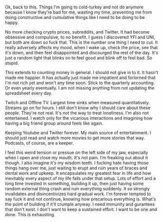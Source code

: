 Ok, back to this. Things I'm going to cold-turkey and not do anymore because I know they're bad for me, wasting my time, preventing me from doing constructive and cumulative things like I need to be doing to be happy.

No more checking crypto prices, subreddits, and Twitter. It had become obsessive and compulsive, to no benefit. I guess I discovered YFI and UNI, but both are down so fuck that. This is the number one thing I need to cut. It really adversely affects my mood, when I wake up, check the price, see that it's down, and then feel disappointed and discourged the rest of the day. It's just a random light that blinks on to feel good and blink off to feel bad. So stupid.

This extends to counting money in general. I should not give in to it. It hasn't made me happier. It has actually just made me impatient and forlorned that I'm not rich yet and won't any time soon. Stick to the quarterly accounting. Or even yearly eventually. I am not missing anything from not updating the spreadsheet every day.

Twitch and Offline TV. Largest time sinks when measured quantitatively. Streams go on for hours. I still don't know why I should care about these people. They're not real. It's not the way to treat loneliness. I'm also not entertained. I watch only for the vicarious interactions and imagining how having a big friend group around feels like again.

Keeping Youtube and Twitter forever. My main source of entertainment. I should just read and watch more movies to get more stories that way. Podcasts, of course, are a keeper.

I feel this weird tension or pressue on the left side of my jaw, especially when I open and close my mouth. It's not pain. I'm freaking out about it though. I also imagine it's my wisdom teeth. I fucking hate having those things hang over me, just waiting to erupt and ruin years of braces and dental work and upkeep. It encapsulates my greatest fear in life and how inevitably every aspect of my life falls under that setup. Lots of effort and a long time invested in something, building it up, then just having some random external thing crash and ruin everything suddenly. It so strongly invalidates and disincentivizes hard gradual work. I'm forever tempted to say fuck it and not continue, knowing how precarious everything is. What's the point of building if it'll crumple anyway. I need immunity and gurantees that don't exist. I don't want to keep a sustained effort. I want to be one and done. This is exhausting.
